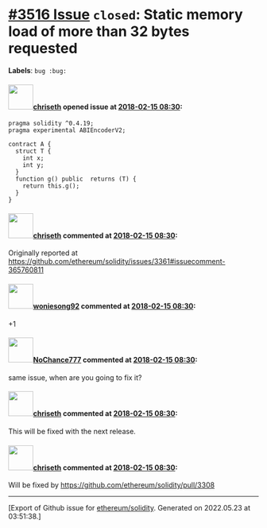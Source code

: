 # [\#3516 Issue](https://github.com/ethereum/solidity/issues/3516) `closed`: Static memory load of more than 32 bytes requested
**Labels**: `bug :bug:`


#### <img src="https://avatars.githubusercontent.com/u/9073706?v=4" width="50">[chriseth](https://github.com/chriseth) opened issue at [2018-02-15 08:30](https://github.com/ethereum/solidity/issues/3516):

```
pragma solidity ^0.4.19;
pragma experimental ABIEncoderV2;

contract A {
  struct T {
    int x;
    int y;
  }
  function g() public  returns (T) {
    return this.g();
  }
}
```

#### <img src="https://avatars.githubusercontent.com/u/9073706?v=4" width="50">[chriseth](https://github.com/chriseth) commented at [2018-02-15 08:30](https://github.com/ethereum/solidity/issues/3516#issuecomment-365857075):

Originally reported at https://github.com/ethereum/solidity/issues/3361#issuecomment-365760811

#### <img src="https://avatars.githubusercontent.com/u/2935309?u=b2f89b28252f57b1d83b481a8b7932c5a8bdc07b&v=4" width="50">[woniesong92](https://github.com/woniesong92) commented at [2018-02-15 08:30](https://github.com/ethereum/solidity/issues/3516#issuecomment-368238919):

+1

#### <img src="https://avatars.githubusercontent.com/u/16236036?u=f19ad3653c1047f3467890bae0448f247b2dd20c&v=4" width="50">[NoChance777](https://github.com/NoChance777) commented at [2018-02-15 08:30](https://github.com/ethereum/solidity/issues/3516#issuecomment-369122856):

same issue, when are you going to fix it?

#### <img src="https://avatars.githubusercontent.com/u/9073706?v=4" width="50">[chriseth](https://github.com/chriseth) commented at [2018-02-15 08:30](https://github.com/ethereum/solidity/issues/3516#issuecomment-369181097):

This will be fixed with the next release.

#### <img src="https://avatars.githubusercontent.com/u/9073706?v=4" width="50">[chriseth](https://github.com/chriseth) commented at [2018-02-15 08:30](https://github.com/ethereum/solidity/issues/3516#issuecomment-372338454):

Will be fixed by https://github.com/ethereum/solidity/pull/3308


-------------------------------------------------------------------------------



[Export of Github issue for [ethereum/solidity](https://github.com/ethereum/solidity). Generated on 2022.05.23 at 03:51:38.]
